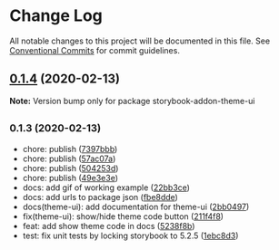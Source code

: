 # Change Log

All notable changes to this project will be documented in this file.
See [Conventional Commits](https://conventionalcommits.org) for commit guidelines.

## [0.1.4](https://gitlab.com/joshrasmussen/storybook-addons/compare/storybook-addon-theme-ui@0.1.3...storybook-addon-theme-ui@0.1.4) (2020-02-13)

**Note:** Version bump only for package storybook-addon-theme-ui





## <small>0.1.3 (2020-02-13)</small>

* chore: publish ([7397bbb](https://gitlab.com/joshrasmussen/storybook-addons/commit/7397bbb))
* chore: publish ([57ac07a](https://gitlab.com/joshrasmussen/storybook-addons/commit/57ac07a))
* chore: publish ([504253d](https://gitlab.com/joshrasmussen/storybook-addons/commit/504253d))
* chore: publish ([49e3e3e](https://gitlab.com/joshrasmussen/storybook-addons/commit/49e3e3e))
* docs: add gif of working example ([22bb3ce](https://gitlab.com/joshrasmussen/storybook-addons/commit/22bb3ce))
* docs: add urls to package json ([fbe8dde](https://gitlab.com/joshrasmussen/storybook-addons/commit/fbe8dde))
* docs(theme-ui): add documentation for theme-ui ([2bb0497](https://gitlab.com/joshrasmussen/storybook-addons/commit/2bb0497))
* fix(theme-ui): show/hide theme code button ([211f4f8](https://gitlab.com/joshrasmussen/storybook-addons/commit/211f4f8))
* feat: add show theme code in docs ([5238f8b](https://gitlab.com/joshrasmussen/storybook-addons/commit/5238f8b))
* test: fix unit tests by locking storybook to 5.2.5 ([1ebc8d3](https://gitlab.com/joshrasmussen/storybook-addons/commit/1ebc8d3))

